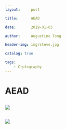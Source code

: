 ```yaml
---
layout:     post

title:      AEAD

date:       2019-01-03

author:     Augustine Tong

header-img: img/steve.jpg

catalog: true

tags:
    - Crptography
---
```


# AEAD


## 
![ ](/img/crpto/.png)

##
![ ](/img/crpto/.png)

